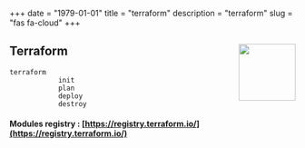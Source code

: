+++ 
date = "1979-01-01"
title = "terraform"
description = "terraform"
slug = "fas fa-cloud"
+++


<h2 id=Terraform>Terraform
<img src="https://www.datocms-assets.com/2885/1506458605-blog-terraform-list.svg" height="100" width="100" align="right">
</h2>

```
terraform
            init
            plan
            deploy
            destroy
```

#### Modules registry : [https://registry.terraform.io/](https://registry.terraform.io/)

